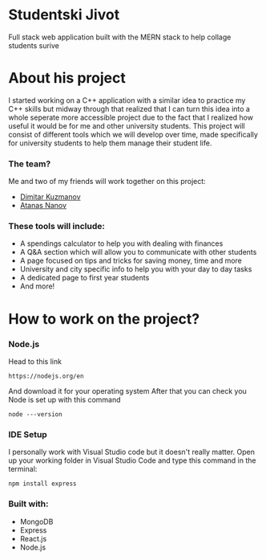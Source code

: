 # Studentski Jivot
Full stack web application built with the MERN stack to help collage students surive

# About his project

I started working on a C++ application with a similar idea to practice my C++ skills but midway through that realized
that I can turn this idea into a whole seperate more accessible project due to the fact that I realized
how useful it would be for me and other university students. This project will consist of different tools which we will develop
over time, made specifically for university students to help them manage their student life.

### The team?
Me and two of my friends will work together on this project:

* [Dimitar Kuzmanov](https://github.com/Sylo369)
* [Atanas Nanov](https://github.com/AtanasNanov)


### These tools will include:

* A spendings calculator to help you with dealing with finances
* A Q&A section which will allow you to communicate with other students
* A page focused on tips and tricks for saving money, time and more
* University and city specific info to help you with your day to day tasks
* A dedicated page to first year students
* And more!

# How to work on the project?

### Node.js
Head to this link
```
https://nodejs.org/en
```

And download it for your operating system
After that you can check you Node is set up with this command

```
node ---version
```

### IDE Setup
I personally work with Visual Studio code but it doesn't really matter.
Open up your working folder in Visual Studio Code and type this command in the terminal:

```
npm install express
```

### Built with:

* MongoDB
* Express
* React.js
* Node.js
